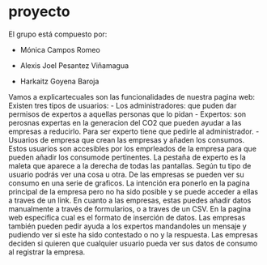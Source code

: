 # proyecto
El grupo está compuesto por:

  - Mónica Campos Romeo
  
  - Alexis Joel Pesantez Viñamagua
  
  - Harkaitz Goyena Baroja

Vamos a explicartecuales son las funcionalidades de nuestra pagina web:
  Existen tres tipos de usuarios:
      - Los administradores: que puden dar permisos de expertos a aquellas personas que lo pidan
      - Expertos: son perosnas expertas en la generacion del CO2 que pueden ayudar a las empresas a reducirlo. Para ser experto tiene que pedirle al administrador.
      - Usuarios de empresa que crean las empresas y añaden los consumos. Estos usuarios son accesibles por los emprleados de la empresa para que pueden añadir los consumode pertinentes. 
  La pestaña de experto es la maleta que aparece a la derecha de todas las pantallas. Según tu tipo de usuario podrás ver una cosa u otra.
  De las empresas se pueden ver su consumo en una serie de graficos. La intención era ponerlo en la pagina principal de la empresa pero no ha sido posible y se puede acceder a ellas a traves de un link.
  En cuanto a las empresas, estas puedes añadir datos manualmente a través de formularios, o a traves de un CSV. En la pagina web especifica cual es el formato de inserción de datos.
  Las empresas también pueden pedir ayuda a los expertos mandandoles un mensaje y pudiendo ver si este ha sido contestado o no y la respuesta.
  Las empresas deciden si quieren que cualquier usuario pueda ver sus datos de consumo al registrar la empresa.
